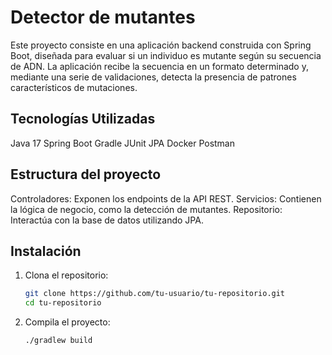 # Detector de mutantes

Este proyecto consiste en una aplicación backend construida con Spring Boot, diseñada para evaluar si un individuo es mutante según su secuencia de ADN. La aplicación recibe la secuencia en un formato determinado y, mediante una serie de validaciones, detecta la presencia de patrones característicos de mutaciones.

## Tecnologías Utilizadas
Java 17
Spring Boot
Gradle
JUnit
JPA
Docker
Postman

## Estructura del proyecto

Controladores: Exponen los endpoints de la API REST.
Servicios: Contienen la lógica de negocio, como la detección de mutantes.
Repositorio: Interactúa con la base de datos utilizando JPA.

## Instalación

1. Clona el repositorio:
    ```sh
    git clone https://github.com/tu-usuario/tu-repositorio.git
    cd tu-repositorio
    ```

2. Compila el proyecto:
    ```sh
    ./gradlew build
    ```


